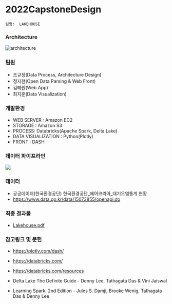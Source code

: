 # 2022CapstoneDesign
    팀명:  LAKEHOUSE 

### Architecture

![architecture](https://user-images.githubusercontent.com/79031670/154041050-c5acce59-7203-488f-ae2f-f3df13ffa288.jpg)

### 팀원 
* 조규정(Data Process, Architecture Design)
* 정지현(Open Data Parsing & Web Front)
* 김혜원(Web App)
* 최지훈(Data Visualization)

### 개발환경
* WEB SERVER : Amazon EC2
* STORAGE : Amazon S3
* PROCESS: Databricks(Apache Spark, Delta Lake)
* DATA VISUALIZATION : Python(Plotly)
* FRONT : DASH

### 데이터 파이프라인
![](https://files.training.databricks.com/images/davis/delta_multihop.png)

### 데이터
* 공공데이터(한국환경공단) 한국환경공단_에어코리아_대기오염통계 현황 
* https://www.data.go.kr/data/15073855/openapi.do

### 최종 결과물
* [Lakehouse.pdf](https://github.com/thomasj314/2022CapstoneDesign/files/9118899/Lakehouse.pdf)


### 참고링크 및 문헌
* https://plotly.com/dash/
* https://databricks.com/
* https://databricks.com/resources

* Delta Lake The Definite Guide - Denny Lee, Tathagata Das & Vini Jaiswal
* Learning Spark, 2nd Edition - Jules S. Damji, Brooke Wenig, Tathagata Das & Denny Lee
